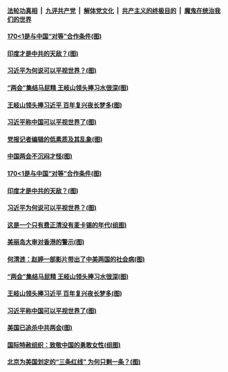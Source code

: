 ####  [法轮功真相](../../../../basic/blob/master/README.md?t=03130301) &nbsp;|&nbsp; [九评共产党](../../../../9ping.md/blob/master/README.md?t=03130301) &nbsp;|&nbsp; [解体党文化](../../../../jtdwh.md/blob/master/README.md?t=03130301)  &nbsp;|&nbsp; [共产主义的终极目的](../../../../gczydzjmd.md/blob/master/README.md?t=03130301) &nbsp;|&nbsp; [魔鬼在统治我们的世界](../../../../mgztzwmdsj.md/blob/master/README.md?t=03130301) 

#### [170&lt;1是与中国“对等”合作条件(图)](../pages/p4/965263.md?t=03130301) 

#### [印度才是中共的天敌？(图)](../pages/p4/965267.md?t=03130301) 

#### [习近平为何说可以平视世界？(图)](../pages/p4/965269.md?t=03130301) 

#### [“两会”集结马屁精 王岐山领头捧习水很深(图)](../pages/p4/965181.md?t=03130301) 

#### [王岐山领头捧习近平 百年复兴夜长梦多(图)](../pages/p4/965179.md?t=03130301) 

#### [习近平称中国可以平视世界了(图)](../pages/p4/965040.md?t=03130301) 

#### [党报记者编辑的低素质及其乱象(图)](../pages/p4/965316.md?t=03130301) 


#### [中国两会不沉闷才怪(图)](../pages/p4/965285.md?t=03130301) 

#### [170&lt;1是与中国“对等”合作条件(图)](../pages/p4/965263.md?t=03130301) 

#### [印度才是中共的天敌？(图)](../pages/p4/965267.md?t=03130301) 

#### [习近平为何说可以平视世界？(图)](../pages/p4/965269.md?t=03130301) 

#### [这是一个只有费正清没有麦卡锡的年代(组图)](../pages/p4/965272.md?t=03130301) 




#### [美丽岛大审对香港的警示(图)](../pages/p4/965190.md?t=03130301) 

#### [何清涟：赵婷一部影片带出了中美两国的社会病(图)](../pages/p4/965186.md?t=03130301) 

#### [“两会”集结马屁精 王岐山领头捧习水很深(图)](../pages/p4/965181.md?t=03130301) 

#### [王岐山领头捧习近平 百年复兴夜长梦多(图)](../pages/p4/965179.md?t=03130301) 


#### [习近平称中国可以平视世界了(图)](../pages/p4/965040.md?t=03130301) 


#### [美国已追杀中共两会(图)](../pages/p4/965048.md?t=03130301) 

#### [国际特赦组织：致敬中国的勇敢女性(组图)](../pages/p4/965047.md?t=03130301) 

#### [北京为美国划定的“三条红线” 为何只剩一条？(图)](../pages/p4/965051.md?t=03130301) 

